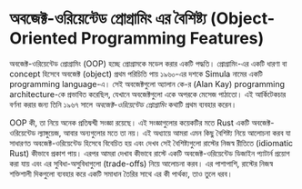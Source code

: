 # অবজেক্ট-ওরিয়েন্টেড প্রোগ্রামিং এর বৈশিষ্ট্য (Object-Oriented Programming Features)

<!-- Old link, do not remove -->

<a id="object-oriented-programming-features-of-rust"></a>

অবজেক্ট-ওরিয়েন্টেড প্রোগ্রামিং (OOP) হচ্ছে প্রোগ্রামকে মডেল করার একটি পদ্ধতি। প্রোগ্রামিং-এর একটি ধারণা বা concept হিসেবে অবজেক্ট (object) প্রথম পরিচিতি পায় ১৯৬০-এর দশকে Simula নামের একটি programming language-এ। সেই অবজেক্টগুলো অ্যালান কে-র (Alan Kay) programming architecture-কে প্রভাবিত করেছিল, যেখানে অবজেক্টগুলো একে অপরকে মেসেজ পাঠাতো। এই আর্কিটেকচার বর্ণনা করার জন্য তিনি ১৯৬৭ সালে _অবজেক্ট-ওরিয়েন্টেড প্রোগ্রামিং_ কথাটি প্রথম ব্যবহার করেন।

OOP কী, তা নিয়ে অনেক প্রতিদ্বন্দ্বী সংজ্ঞা রয়েছে। এই সংজ্ঞাগুলোর কয়েকটির মতে Rust একটি অবজেক্ট-ওরিয়েন্টেড ল্যাঙ্গুয়েজ, আবার অন্যগুলোর মতে তা নয়। এই অধ্যায়ে আমরা এমন কিছু বৈশিষ্ট্য নিয়ে আলোচনা করব যা সাধারণত অবজেক্ট-ওরিয়েন্টেড হিসেবে বিবেচিত হয় এবং দেখব সেই বৈশিষ্ট্যগুলো রাস্টের নিজস্ব রীতিতে (idiomatic Rust) কীভাবে প্রকাশ পায়। এরপর আমরা দেখাব কীভাবে রাস্টে একটি অবজেক্ট-ওরিয়েন্টেড ডিজাইন প্যাটার্ন প্রয়োগ করা যায় এবং এর সুবিধা-অসুবিধাগুলো (trade-offs) নিয়ে আলোচনা করব। এর পাশাপাশি, রাস্টের নিজস্ব শক্তিশালী দিকগুলো ব্যবহার করে একটি সমাধান তৈরির সাথে এর কী পার্থক্য, তাও তুলে ধরব।